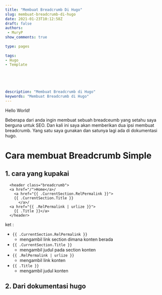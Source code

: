 ```yaml
---
title: "Membuat Breadcrumb Di Hugo"
slug: membuat-breadcrumb-di-hugo
date: 2021-01-23T10:12:58Z
draft: false 
authors:
 - MuryP
show_comments: true 
 
type: pages 
 
tags: 
- Hugo
- Template


  
  
 
description: "Membuat Breadcrumb di Hugo" 
keywords: "Membuat Breadcrumb di Hugo" 
--- 
```

Hello World!
     
Beberapa dari anda ingin membuat sebuah breadceumb yang setahu saya berguna untuk SEO. Dan kali ini saya akan memberikan dua ipsi membuat breadcrumb. Yang satu saya gunakan dan satunya lagi ada di dokumentasi hugo.

# Cara membuat Breadcrumb Simple
## 1. cara yang kupakai
```
  <header class="breadcrumb">
  <a href="/">Home</a>/
    <a href="{{ .CurrentSection.RelPermalink }}">
    {{ .CurrentSection.Title }}
      </a>/
  <a href="{{ .RelPermalink | urlize }}">
    {{ .Title }}</a>
  </header>
```
ket :
- ```{{ .CurrentSection.RelPermalink }}```
    - mengambil link section dimana konten berada
- ```{{ .CurrentSection.Title }}```
    - mengambil judul pada section konten
- ```{{ .RelPermalink | urlize }}```
    - mengambil link konten
- ```{{ .Title }}```
    - mengambil judul konten

## 2. Dari dokumentasi hugo